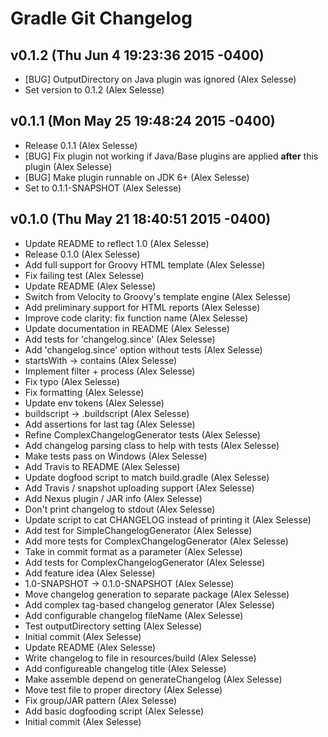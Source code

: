 Gradle Git Changelog
====================

v0.1.2 (Thu Jun 4 19:23:36 2015 -0400)
--------------------------------------
* [BUG] OutputDirectory on Java plugin was ignored (Alex Selesse)
* Set version to 0.1.2 (Alex Selesse)

v0.1.1 (Mon May 25 19:48:24 2015 -0400)
---------------------------------------
* Release 0.1.1 (Alex Selesse)
* [BUG] Fix plugin not working if Java/Base plugins are applied **after** this plugin (Alex Selesse)
* [BUG] Make plugin runnable on JDK 6+ (Alex Selesse)
* Set to 0.1.1-SNAPSHOT (Alex Selesse)

v0.1.0 (Thu May 21 18:40:51 2015 -0400)
---------------------------------------
* Update README to reflect 1.0 (Alex Selesse)
* Release 0.1.0 (Alex Selesse)
* Add full support for Groovy HTML template (Alex Selesse)
* Fix failing test (Alex Selesse)
* Update README (Alex Selesse)
* Switch from Velocity to Groovy's template engine (Alex Selesse)
* Add preliminary support for HTML reports (Alex Selesse)
* Improve code clarity: fix function name (Alex Selesse)
* Update documentation in README (Alex Selesse)
* Add tests for 'changelog.since' (Alex Selesse)
* Add 'changelog.since' option without tests (Alex Selesse)
* startsWith -> contains (Alex Selesse)
* Implement filter + process (Alex Selesse)
* Fix typo (Alex Selesse)
* Fix formatting (Alex Selesse)
* Update env tokens (Alex Selesse)
* buildscript -> .buildscript (Alex Selesse)
* Add assertions for last tag (Alex Selesse)
* Refine ComplexChangelogGenerator tests (Alex Selesse)
* Add changelog parsing class to help with tests (Alex Selesse)
* Make tests pass on Windows (Alex Selesse)
* Add Travis to README (Alex Selesse)
* Update dogfood script to match build.gradle (Alex Selesse)
* Add Travis / snapshot uploading support (Alex Selesse)
* Add Nexus plugin / JAR info (Alex Selesse)
* Don't print changelog to stdout (Alex Selesse)
* Update script to cat CHANGELOG instead of printing it (Alex Selesse)
* Add test for SimpleChangelogGenerator (Alex Selesse)
* Add more tests for ComplexChangelogGenerator (Alex Selesse)
* Take in commit format as a parameter (Alex Selesse)
* Add tests for ComplexChangelogGenerator (Alex Selesse)
* Add feature idea (Alex Selesse)
* 1.0-SNAPSHOT -> 0.1.0-SNAPSHOT (Alex Selesse)
* Move changelog generation to separate package (Alex Selesse)
* Add complex tag-based changelog generator (Alex Selesse)
* Add configurable changelog fileName (Alex Selesse)
* Test outputDirectory setting (Alex Selesse)
* Initial commit (Alex Selesse)
* Update README (Alex Selesse)
* Write changelog to file in resources/build (Alex Selesse)
* Add configureable changelog title (Alex Selesse)
* Make assemble depend on generateChangelog (Alex Selesse)
* Move test file to proper directory (Alex Selesse)
* Fix group/JAR pattern (Alex Selesse)
* Add basic dogfooding script (Alex Selesse)
* Initial commit (Alex Selesse)
